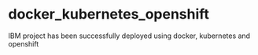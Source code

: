 # docker_kubernetes_openshift
IBM project has been successfully deployed using docker, kubernetes and openshift
